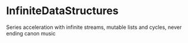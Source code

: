 # InfiniteDataStructures
Series acceleration with infinite streams, mutable lists and cycles, never ending canon music
